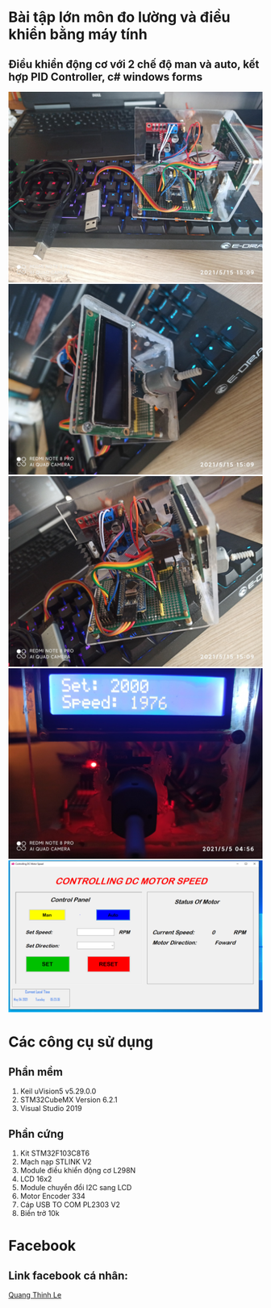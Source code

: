 # Bài tập lớn môn đo lường và điều khiển bằng máy tính
## Điều khiển động cơ với 2 chế độ man và auto, kết hợp PID Controller, c# windows forms
![alt](https://github.com/lequangthinhhaui/controlMotor/blob/master/Image/1.jpg)
![alt](https://github.com/lequangthinhhaui/controlMotor/blob/master/Image/2.jpg)
![alt](https://github.com/lequangthinhhaui/controlMotor/blob/master/Image/3.jpg)
![alt](https://github.com/lequangthinhhaui/controlMotor/blob/master/Image/4.jpg)
![alt](https://github.com/lequangthinhhaui/controlMotor/blob/master/Image/5.png)
# Các công cụ sử dụng
## Phần mềm
1. Keil uVision5 v5.29.0.0
2. STM32CubeMX Version 6.2.1
4. Visual Studio 2019
## Phần cứng
1. Kit STM32F103C8T6
2. Mạch nạp STLINK V2
3. Module điều khiển động cơ L298N
4. LCD 16x2
5. Module chuyển đổi I2C sang LCD
6. Motor Encoder 334
7. Cáp USB TO COM PL2303 V2
8. Biến trở 10k
# Facebook
## Link facebook cá nhân: 
[Quang Thinh Le](https://www.facebook.com/lequangthinhblog)
